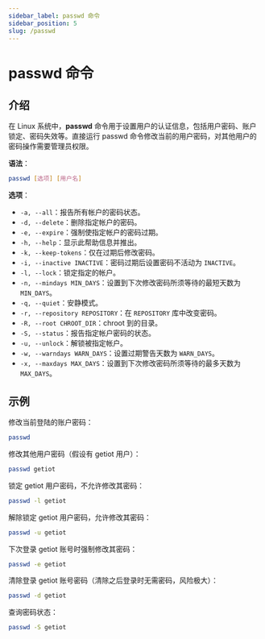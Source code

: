 ```yaml
---
sidebar_label: passwd 命令
sidebar_position: 5
slug: /passwd
---
```


# passwd 命令



## 介绍

在 Linux 系统中，**passwd** 命令用于设置用户的认证信息，包括用户密码、账户锁定、密码失效等。直接运行 passwd 命令修改当前的用户密码，对其他用户的密码操作需要管理员权限。

**语法**：

```bash
passwd [选项] [用户名]
```

**选项**：

- `-a, --all`：报告所有帐户的密码状态。
- `-d, --delete`：删除指定帐户的密码。
- `-e, --expire`：强制使指定帐户的密码过期。
- `-h, --help`：显示此帮助信息并推出。
- `-k, --keep-tokens`：仅在过期后修改密码。
- `-i, --inactive INACTIVE`：密码过期后设置密码不活动为 `INACTIVE`。
- `-l, --lock`：锁定指定的帐户。
- `-n, --mindays MIN_DAYS`：设置到下次修改密码所须等待的最短天数为 `MIN_DAYS`。
- `-q, --quiet`：安静模式。
- `-r, --repository REPOSITORY`：在 `REPOSITORY` 库中改变密码。
- `-R, --root CHROOT_DIR`：chroot 到的目录。
- `-S, --status`：报告指定帐户密码的状态。
- `-u, --unlock`：解锁被指定帐户。
- `-w, --warndays WARN_DAYS`：设置过期警告天数为 `WARN_DAYS`。
- `-x, --maxdays MAX_DAYS`：设置到下次修改密码所须等待的最多天数为 `MAX_DAYS`。



## 示例

修改当前登陆的账户密码：

```bash
passwd
```

修改其他用户密码（假设有 getiot 用户）：

```bash
passwd getiot
```

锁定 getiot 用户密码，不允许修改其密码：

```bash
passwd -l getiot
```

解除锁定 getiot 用户密码，允许修改其密码：

```bash
passwd -u getiot
```

下次登录 getiot 账号时强制修改其密码：

```bash
passwd -e getiot
```

清除登录 getiot 账号密码（清除之后登录时无需密码，风险极大）：

```bash
passwd -d getiot
```

查询密码状态：

```bash
passwd -S getiot
```

